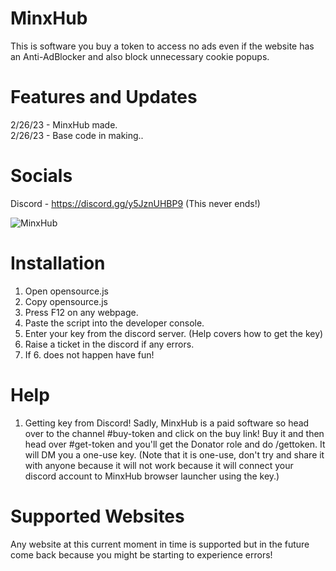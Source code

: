 # MinxHub
This is software you buy a token to access no ads even if the website has an Anti-AdBlocker and also block unnecessary cookie popups. 

# Features and Updates
2/26/23 - MinxHub made.                                   
2/26/23 - Base code in making..

# Socials
Discord - https://discord.gg/y5JznUHBP9 (This never ends!)

![MinxHub](https://user-images.githubusercontent.com/82759997/221420603-e2de8ea7-0907-489a-a627-f32426a46251.png)


# Installation
1. Open opensource.js
2. Copy opensource.js
3. Press F12 on any webpage.
4. Paste the script into the developer console.
5. Enter your key from the discord server. (Help covers how to get the key)
6. Raise a ticket in the discord if any errors.
7. If 6. does not happen have fun!

# Help

1. Getting key from Discord! 
Sadly, MinxHub is a paid software so head over to the channel #buy-token and click on the buy link!
Buy it and then head over #get-token and you'll get the Donator role and do /gettoken. It will DM you a one-use key.
(Note that it is one-use, don't try and share it with anyone because it will not work because it will connect your discord account
to MinxHub browser launcher using the key.)

# Supported Websites

Any website at this current moment in time is supported but in the
future come back because you might be starting to experience errors!
